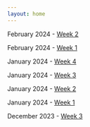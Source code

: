 ```yaml
---
layout: home
---
```


February 2024 - [Week 2](./devlog/feb24-week-2.md)

February 2024  - [Week 1](./devlog/feb24-week-1.md)

January 2024  - [Week 4](./devlog/jan24-week-4.md)

January 2024  - [Week 3](./devlog/jan24-week-3.md)

January 2024  - [Week 2](./devlog/jan24-week-2.md)

January 2024  - [Week 1](./devlog/jan24-week-1.md)

December 2023 - [Week 3](./devlog/dec23-week-3.md)

